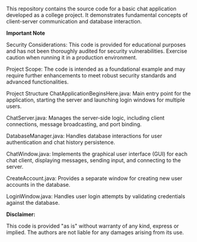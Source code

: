 This repository contains the source code for a basic chat application developed as a college project. It demonstrates fundamental concepts of client-server communication and database interaction.

**Important Note**

Security Considerations: This code is provided for educational purposes and has not been thoroughly audited for security vulnerabilities. Exercise caution when running it in a production environment.

Project Scope: The code is intended as a foundational example and may require further enhancements to meet robust security standards and advanced functionalities.

Project Structure
ChatApplicationBeginsHere.java: Main entry point for the application, starting the server and launching login windows for multiple users.

ChatServer.java: Manages the server-side logic, including client connections, message broadcasting, and port binding.

DatabaseManager.java: Handles database interactions for user authentication and chat history persistence.

ChatWindow.java: Implements the graphical user interface (GUI) for each chat client, displaying messages, sending input, and connecting to the server.

CreateAccount.java: Provides a separate window for creating new user accounts in the database.

LoginWindow.java: Handles user login attempts by validating credentials against the database.

**Disclaimer:**

This code is provided "as is" without warranty of any kind, express or implied. The authors are not liable for any damages arising from its use.

